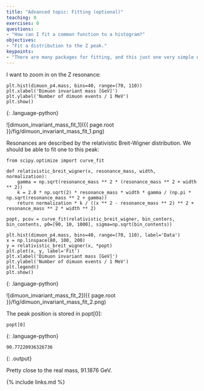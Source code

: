 ```yaml
---
title: "Advanced topic: Fitting (optional)"
teaching: 0
exercises: 0
questions:
- "How can I fit a common function to a histogram?"
objectives:
- "Fit a distribution to the Z peak."
keypoints:
- "There are many packages for fitting, and this just one very simple example."
---
```


I want to zoom in on the Z resonance:

~~~
plt.hist(dimuon_p4.mass, bins=40, range=(70, 110))
plt.xlabel('Dimuon invariant mass [GeV]')
plt.ylabel('Number of dimuon events / 1 MeV')
plt.show()
~~~
{: .language-python}

![dimuon_invariant_mass_fit_1]({{ page.root }}/fig/dimuon_invariant_mass_fit_1.png)

Resonances are described by the relativistic Breit-Wigner distribution.
We should be able to fit one to this peak:

~~~
from scipy.optimize import curve_fit

def relativistic_breit_wigner(x, resonance_mass, width, normalization):
    gamma = np.sqrt(resonance_mass ** 2 * (resonance_mass ** 2 + width ** 2))
    k = 2.0 * np.sqrt(2) * resonance_mass * width * gamma / (np.pi * np.sqrt(resonance_mass ** 2 + gamma))
    return normalization * k / ((x ** 2 - resonance_mass ** 2) ** 2 + resonance_mass ** 2 * width ** 2)

popt, pcov = curve_fit(relativistic_breit_wigner, bin_centers, bin_contents, p0=[90, 10, 1000], sigma=np.sqrt(bin_contents))

plt.hist(dimuon_p4.mass, bins=40, range=(70, 110), label='Data')
x = np.linspace(80, 100, 200)
y = relativistic_breit_wigner(x, *popt)
plt.plot(x, y, label='Fit')
plt.xlabel('Dimuon invariant mass [GeV]')
plt.ylabel('Number of dimuon events / 1 MeV')
plt.legend()
plt.show()
~~~
{: .language-python}

![dimuon_invariant_mass_fit_2]({{ page.root }}/fig/dimuon_invariant_mass_fit_2.png)

The peak position is stored in popt[0]:

~~~
popt[0]
~~~
{: .language-python}
~~~
90.77220936326736
~~~
{: .output}

Pretty close to the real mass, 91.1876 GeV.

{% include links.md %}
